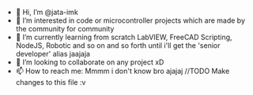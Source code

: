 - 👋 Hi, I’m @jata-imk
- 👀 I’m interested in code or microcontroller projects which are made by the community for community
- 🌱 I’m currently learning from scratch LabVIEW, FreeCAD Scripting, NodeJS, Robotic and so on and so forth until i'll get the 'senior developer' alias jaajaja
- 💞️ I’m looking to collaborate on any project xD
- 📫 How to reach me: Mmmm i don't know bro ajajaj //TODO Make changes to this file :v

<!---
jata-imk/jata-imk is a ✨ special ✨ repository because its `README.md` (this file) appears on your GitHub profile.
You can click the Preview link to take a look at your changes.
--->
